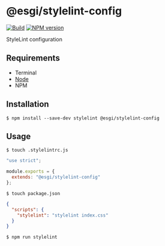 # @esgi/stylelint-config

[![Build](https://github.com/aminnairi/esgi-stylelint-config/actions/workflows/build.yaml/badge.svg?branch=production)](https://github.com/aminnairi/esgi-stylelint-config/actions/workflows/build.yaml) [![NPM version](https://badgen.net/npm/v/@esgi/stylelint-config)](https://www.npmjs.com/package/@esgi/stylelint-config)

StyleLint configuration

## Requirements

- Terminal
- [Node](https://nodejs.org/)
- NPM

## Installation

```console
$ npm install --save-dev stylelint @esgi/stylelint-config
```

## Usage

```console
$ touch .stylelintrc.js
```

```javascript
"use strict";

module.exports = {
  extends: "@esgi/stylelint-config"
};
```

```console
$ touch package.json
```

```json
{
  "scripts": {
    "stylelint": "stylelint index.css"
  }
}
```

```console
$ npm run stylelint
```
